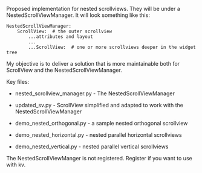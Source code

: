 Proposed implementation for nested scrollviews. They will be under a NestedScrollViewManager. It will look something like this:

```
NestedScrollViewManager:
    ScrollView:  # the outer scrollview
        ...attributes and layout
        ...
        ...ScrollView:  # one or more scrollviews deeper in the widget tree
```
My objective is to deliver a solution that is more maintainable both for ScrollView and the NestedScrollViewManager.

Key files:
 - nested_scrollview_manager.py - The NestedScrollViewManager
 - updated_sv.py - ScrollView simplified and adapted to work with the NestedScrollViewManager

 - demo_nested_orthogonal.py - a sample nested orthogonal scrollview
 - demo_nested_horizontal.py - nested parallel horizontal scrollviews
 - demo_nested_vertical.py - nested parallel vertical scrollviews

 The NestedScrollViewManger is not registered.  Register if you want to use with kv.
